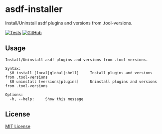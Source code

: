 # asdf-installer

Install/Uninstall asdf plugins and versions from .tool-versions.

[![Tests](https://github.com/aifrak/asdf-installer/actions/workflows/tests.yml/badge.svg)](https://github.com/aifrak/asdf-installer/actions/workflows/tests.yml)
[![GitHub](https://img.shields.io/github/license/aifrak/asdf-installer?color=blue)](https://github.com/aifrak/asdf-installer/blob/master/LICENSE)

## Usage

```shellscript
Install/Uninstall asdf plugins and versions from .tool-versions.

Syntax:
  $0 install [local|global|shell]     Install plugins and versions from .tool-versions
  $0 uninstall [versions|plugins]     Uninstall plugins and versions from .tool-versions

Options:
  -h, --help:     Show this message
```

## License

[MIT License](https://github.com/aifrak/asdf-installer/blob/main/LICENSE)
